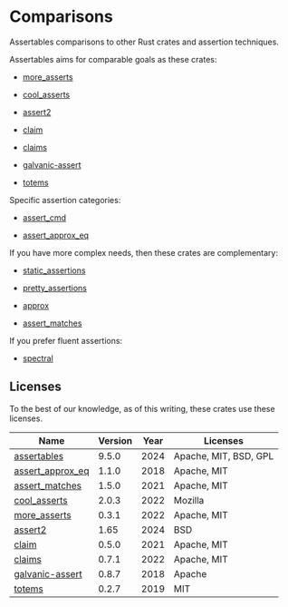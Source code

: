 # Comparisons

Assertables comparisons to other Rust crates and assertion techniques.

Assertables aims for comparable goals as these crates:

* [more_asserts](more_asserts) <!-- 13,100,250 -->

* [cool_asserts](cool_asserts) <!-- 2,205,482 -->

* [assert2](assert2) <!-- 846,247 -->

* [claim](claim) <!-- 412,181 -->

* [claims](claims) <!-- 688,304 -->

* [galvanic-assert](galvanic-assert) <!-- 112,779 -->

* [totems](totems) <!-- 26,229 -->

Specific assertion categories:

* [assert_cmd](assert_cmd) <!--  17,960,529 -->

* [assert_approx_eq](assert_approx_eq) <!-- 4,333,267 -->

If you have more complex needs, then these crates are complementary:

* [static_assertions](static_assertions) <!--  126,564,971 -->

* [pretty_assertions](pretty_assertions) <!-- 49,710,216 -->

* [approx](approx) <!-- 36,278,843 -->

* [assert_matches](assert_matches) <!-- 20,754,383 -->

If you prefer fluent assertions:

* [spectral](spectral) <!-- 541,786 -->

## Licenses

To the best of our knowledge, as of this writing, these crates use these licenses.

| Name                                                | Version | Year | Licenses                    |
|-----------------------------------------------------|---------|------|-----------------------------|
| [assertables](https://crates.io/crates/assertables) | 9.5.0   | 2024 | Apache, MIT, BSD, GPL       |
| [assert_approx_eq](assert_approx_eq)                | 1.1.0   | 2018 | Apache, MIT                 |
| [assert_matches](assert_matches)                    | 1.5.0   | 2021 | Apache, MIT                 |
| [cool_asserts](cool_asserts)                        | 2.0.3   | 2022 | Mozilla                     |
| [more_asserts](more_asserts)                        | 0.3.1   | 2022 | Apache, MIT                 |
| [assert2](assert2)                                  | 1.65    | 2024 | BSD                         |
| [claim](claim)                                      | 0.5.0   | 2021 | Apache, MIT                 |
| [claims](claims)                                    | 0.7.1   | 2022 | Apache, MIT                 |
| [galvanic-assert](galvanic-assert)                  | 0.8.7   | 2018 | Apache                      |
| [totems](totems)                                    | 0.2.7   | 2019 | MIT                         |
